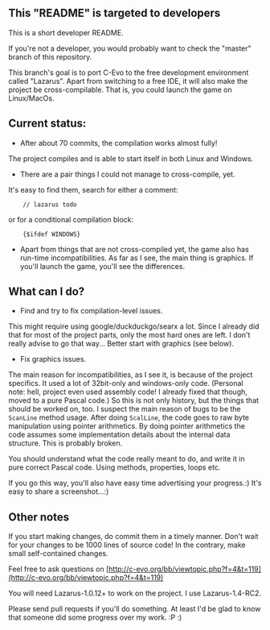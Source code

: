This "README" is targeted to developers
----

This is a short developer README.

If you're not a developer,
you would probably want to check the "master" branch
of this repository.

This branch's goal is to port C-Evo
to the free development environment called "Lazarus".
Apart from switching to a free IDE,
it will also make the project be cross-compilable.
That is, you could launch the game on Linux/MacOs.


Current status:
----

* After about 70 commits, the compilation works almost fully!

The project compiles and is able to start itself in both Linux and Windows.

* There are a pair things I could not manage to cross-compile, yet.

It's easy to find them, search for either a comment:

```
    // lazarus todo
```

or for a conditional compilation block:

```
    {$ifdef WINDOWS}
```

* Apart from things that are not cross-compiled yet,
the game also has run-time incompatibilities.
As far as I see, the main thing is graphics.
If you'll launch the game, you'll see the differences.


What can I do?
----

* Find and try to fix compilation-level issues.

This might require using google/duckduckgo/searx a lot.
Since I already did that for most of the project parts,
only the most hard ones are left.
I don't really advise to go that way...
Better start with graphics (see below).

* Fix graphics issues.

The main reason for incompatibilities, as I see it,
is because of the project specifics.
It used a lot of 32bit-only and windows-only code.
(Personal note: hell, project even used assembly code!
I already fixed that though, moved to a pure Pascal code.)
So this is not only history, but the things that should be worked on, too.
I suspect the main reason of bugs to be the `ScanLine` method usage.
After doing `ScalLine`, the code goes to raw byte manipulation using pointer arithmetics.
By doing pointer arithmetics the code assumes some implementation details
about the internal data structure. This is probably broken.

You should understand what the code really meant to do,
and write it in pure correct Pascal code. Using methods, properties, loops etc.

If you go this way, you'll also have easy time advertising your progress.:)
It's easy to share a screenshot...:)


Other notes
----

If you start making changes, do commit them in a timely manner.
Don't wait for your changes to be 1000 lines of source code!
In the contrary, make small self-contained changes.

Feel free to ask questions on  [http://c-evo.org/bb/viewtopic.php?f=4&t=119](http://c-evo.org/bb/viewtopic.php?f=4&t=119)

You will need Lazarus-1.0.12+ to work on the project. I use Lazarus-1.4-RC2.

Please send pull requests if you'll do something. At least I'd be glad to know that someone did some progress over my work. :P :)
